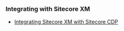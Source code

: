 ### Integrating with Sitecore XM

- [Integrating Sitecore XM with Sitecore CDP](/integrations/xm-cdp)
